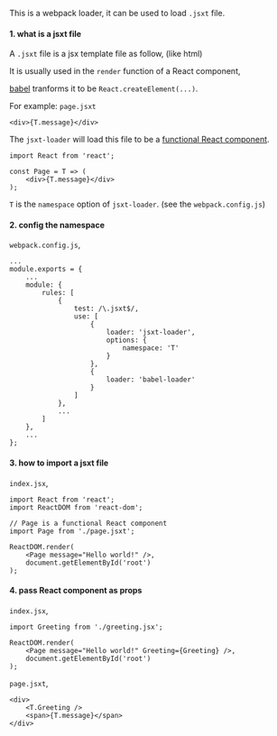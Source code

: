 This is a webpack loader, it can be used to load `.jsxt` file.

#### 1. what is a jsxt file

A `.jsxt` file is a jsx template file as follow, (like html)

It is usually used in the `render` function of a React component,

[babel](https://babeljs.io/) tranforms it to be `React.createElement(...)`.

For example: `page.jsxt`

```
<div>{T.message}</div>
```

The `jsxt-loader` will load this file to be a [functional React component](https://reactjs.org/docs/components-and-props.html#functional-and-class-components).

```
import React from 'react';

const Page = T => (
    <div>{T.message}</div>
);
```

`T` is the `namespace` option of `jsxt-loader`. (see the `webpack.config.js`)

#### 2. config the namespace

`webpack.config.js`,

```
...
module.exports = {
    ...
    module: {
        rules: [
            {
                test: /\.jsxt$/,
                use: [
                    {
                        loader: 'jsxt-loader',
                        options: {
                            namespace: 'T'
                        }
                    },
                    {
                        loader: 'babel-loader'
                    }
                ]
            },
            ...
        ]
    },
    ...
};
```

#### 3. how to import a jsxt file

`index.jsx`,

```
import React from 'react';
import ReactDOM from 'react-dom';

// Page is a functional React component
import Page from './page.jsxt';

ReactDOM.render(
    <Page message="Hello world!" />,
    document.getElementById('root')
);
```

#### 4. pass React component as props

`index.jsx`,
```
import Greeting from './greeting.jsx';

ReactDOM.render(
    <Page message="Hello world!" Greeting={Greeting} />,
    document.getElementById('root')
);
```

`page.jsxt`,
```
<div>
    <T.Greeting />
    <span>{T.message}</span>
</div>
```